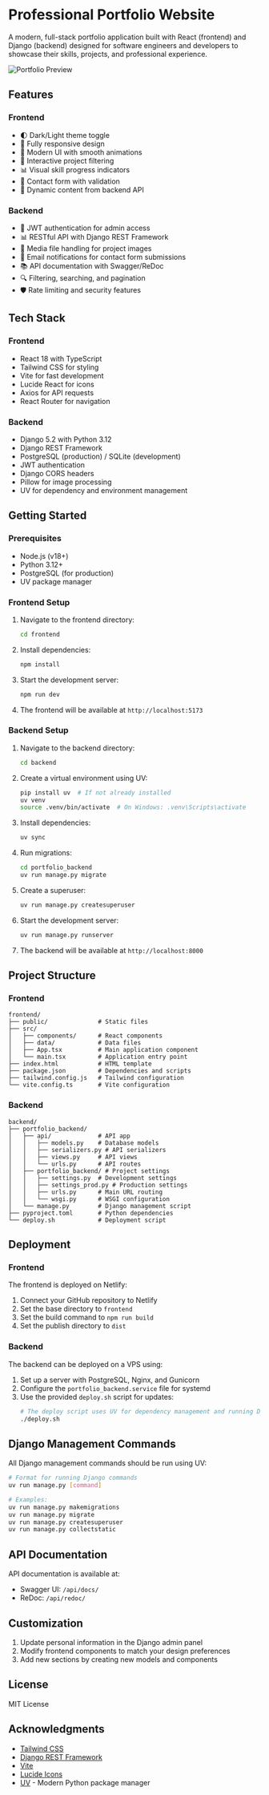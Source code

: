 # Professional Portfolio Website

A modern, full-stack portfolio application built with React (frontend) and Django (backend) designed for software engineers and developers to showcase their skills, projects, and professional experience.

![Portfolio Preview](https://via.placeholder.com/800x400?text=Portfolio+Preview)

## Features

### Frontend
- 🌓 Dark/Light theme toggle
- 📱 Fully responsive design
- 🎨 Modern UI with smooth animations
- 🎯 Interactive project filtering
- 📊 Visual skill progress indicators
- 📝 Contact form with validation
- 🔄 Dynamic content from backend API

### Backend
- 🔐 JWT authentication for admin access
- 📊 RESTful API with Django REST Framework
- 📁 Media file handling for project images
- 📧 Email notifications for contact form submissions
- 📚 API documentation with Swagger/ReDoc
- 🔍 Filtering, searching, and pagination
- 🛡️ Rate limiting and security features

## Tech Stack

### Frontend
- React 18 with TypeScript
- Tailwind CSS for styling
- Vite for fast development
- Lucide React for icons
- Axios for API requests
- React Router for navigation

### Backend
- Django 5.2 with Python 3.12
- Django REST Framework
- PostgreSQL (production) / SQLite (development)
- JWT authentication
- Django CORS headers
- Pillow for image processing
- UV for dependency and environment management

## Getting Started

### Prerequisites
- Node.js (v18+)
- Python 3.12+
- PostgreSQL (for production)
- UV package manager

### Frontend Setup
1. Navigate to the frontend directory:
   ```bash
   cd frontend
   ```

2. Install dependencies:
   ```bash
   npm install
   ```

3. Start the development server:
   ```bash
   npm run dev
   ```

4. The frontend will be available at `http://localhost:5173`

### Backend Setup
1. Navigate to the backend directory:
   ```bash
   cd backend
   ```

2. Create a virtual environment using UV:
   ```bash
   pip install uv  # If not already installed
   uv venv
   source .venv/bin/activate  # On Windows: .venv\Scripts\activate
   ```

3. Install dependencies:
   ```bash
   uv sync
   ```

4. Run migrations:
   ```bash
   cd portfolio_backend
   uv run manage.py migrate
   ```

5. Create a superuser:
   ```bash
   uv run manage.py createsuperuser
   ```

6. Start the development server:
   ```bash
   uv run manage.py runserver
   ```

7. The backend will be available at `http://localhost:8000`

## Project Structure

### Frontend
```
frontend/
├── public/              # Static files
├── src/
│   ├── components/      # React components
│   ├── data/            # Data files
│   ├── App.tsx          # Main application component
│   └── main.tsx         # Application entry point
├── index.html           # HTML template
├── package.json         # Dependencies and scripts
├── tailwind.config.js   # Tailwind configuration
└── vite.config.ts       # Vite configuration
```

### Backend
```
backend/
├── portfolio_backend/
│   ├── api/             # API app
│   │   ├── models.py    # Database models
│   │   ├── serializers.py # API serializers
│   │   ├── views.py     # API views
│   │   └── urls.py      # API routes
│   ├── portfolio_backend/ # Project settings
│   │   ├── settings.py  # Development settings
│   │   ├── settings_prod.py # Production settings
│   │   ├── urls.py      # Main URL routing
│   │   └── wsgi.py      # WSGI configuration
│   └── manage.py        # Django management script
├── pyproject.toml       # Python dependencies
└── deploy.sh            # Deployment script
```

## Deployment

### Frontend
The frontend is deployed on Netlify:

1. Connect your GitHub repository to Netlify
2. Set the base directory to `frontend`
3. Set the build command to `npm run build`
4. Set the publish directory to `dist`

### Backend
The backend can be deployed on a VPS using:

1. Set up a server with PostgreSQL, Nginx, and Gunicorn
2. Configure the `portfolio_backend.service` file for systemd
3. Use the provided `deploy.sh` script for updates:
   ```bash
   # The deploy script uses UV for dependency management and running Django commands
   ./deploy.sh
   ```

## Django Management Commands

All Django management commands should be run using UV:

```bash
# Format for running Django commands
uv run manage.py [command]

# Examples:
uv run manage.py makemigrations
uv run manage.py migrate
uv run manage.py createsuperuser
uv run manage.py collectstatic
```

## API Documentation

API documentation is available at:
- Swagger UI: `/api/docs/`
- ReDoc: `/api/redoc/`

## Customization

1. Update personal information in the Django admin panel
2. Modify frontend components to match your design preferences
3. Add new sections by creating new models and components

## License

MIT License

## Acknowledgments

- [Tailwind CSS](https://tailwindcss.com/)
- [Django REST Framework](https://www.django-rest-framework.org/)
- [Vite](https://vitejs.dev/)
- [Lucide Icons](https://lucide.dev/)
- [UV](https://github.com/astral-sh/uv) - Modern Python package manager